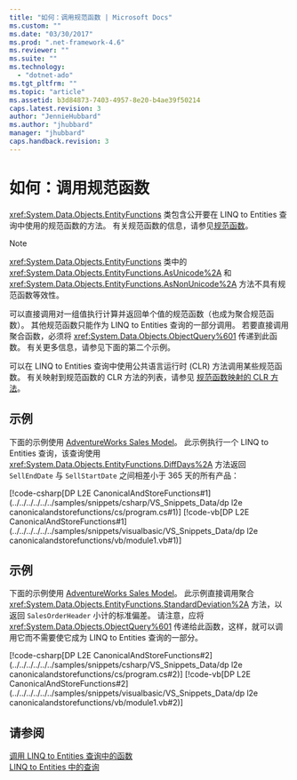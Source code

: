 ```yaml
---
title: "如何：调用规范函数 | Microsoft Docs"
ms.custom: ""
ms.date: "03/30/2017"
ms.prod: ".net-framework-4.6"
ms.reviewer: ""
ms.suite: ""
ms.technology: 
  - "dotnet-ado"
ms.tgt_pltfrm: ""
ms.topic: "article"
ms.assetid: b3d84873-7403-4957-8e20-b4ae39f50214
caps.latest.revision: 3
author: "JennieHubbard"
ms.author: "jhubbard"
manager: "jhubbard"
caps.handback.revision: 3
---
```

# 如何：调用规范函数
<xref:System.Data.Objects.EntityFunctions> 类包含公开要在 LINQ to Entities 查询中使用的规范函数的方法。  有关规范函数的信息，请参见[规范函数](../../../../../../docs/framework/data/adonet/ef/language-reference/canonical-functions.md)。  
  
> [!NOTE]
>  <xref:System.Data.Objects.EntityFunctions> 类中的 <xref:System.Data.Objects.EntityFunctions.AsUnicode%2A> 和 <xref:System.Data.Objects.EntityFunctions.AsNonUnicode%2A> 方法不具有规范函数等效性。  
  
 可以直接调用对一组值执行计算并返回单个值的规范函数（也成为聚合规范函数）。  其他规范函数只能作为 LINQ to Entities 查询的一部分调用。  若要直接调用聚合函数，必须将 <xref:System.Data.Objects.ObjectQuery%601> 传递到此函数。  有关更多信息，请参见下面的第二个示例。  
  
 可以在 LINQ to Entities 查询中使用公共语言运行时 \(CLR\) 方法调用某些规范函数。  有关映射到规范函数的 CLR 方法的列表，请参见 [规范函数映射的 CLR 方法](../../../../../../docs/framework/data/adonet/ef/language-reference/clr-method-to-canonical-function-mapping.md)。  
  
## 示例  
 下面的示例使用 [AdventureWorks Sales Model](http://msdn.microsoft.com/zh-cn/f16cd988-673f-4376-b034-129ca93c7832)。  此示例执行一个 LINQ to Entities 查询，该查询使用 <xref:System.Data.Objects.EntityFunctions.DiffDays%2A> 方法返回 `SellEndDate` 与 `SellStartDate` 之间相差小于 365 天的所有产品：  
  
 [!code-csharp[DP L2E CanonicalAndStoreFunctions#1](../../../../../../samples/snippets/csharp/VS_Snippets_Data/dp l2e canonicalandstorefunctions/cs/program.cs#1)]
 [!code-vb[DP L2E CanonicalAndStoreFunctions#1](../../../../../../samples/snippets/visualbasic/VS_Snippets_Data/dp l2e canonicalandstorefunctions/vb/module1.vb#1)]  
  
## 示例  
 下面的示例使用 [AdventureWorks Sales Model](http://msdn.microsoft.com/zh-cn/f16cd988-673f-4376-b034-129ca93c7832)。  此示例直接调用聚合 <xref:System.Data.Objects.EntityFunctions.StandardDeviation%2A> 方法，以返回 `SalesOrderHeader` 小计的标准偏差。  请注意，应将 <xref:System.Data.Objects.ObjectQuery%601> 传递给此函数，这样，就可以调用它而不需要使它成为 LINQ to Entities 查询的一部分。  
  
 [!code-csharp[DP L2E CanonicalAndStoreFunctions#2](../../../../../../samples/snippets/csharp/VS_Snippets_Data/dp l2e canonicalandstorefunctions/cs/program.cs#2)]
 [!code-vb[DP L2E CanonicalAndStoreFunctions#2](../../../../../../samples/snippets/visualbasic/VS_Snippets_Data/dp l2e canonicalandstorefunctions/vb/module1.vb#2)]  
  
## 请参阅  
 [调用 LINQ to Entities 查询中的函数](../../../../../../docs/framework/data/adonet/ef/language-reference/calling-functions-in-linq-to-entities-queries.md)   
 [LINQ to Entities 中的查询](../../../../../../docs/framework/data/adonet/ef/language-reference/queries-in-linq-to-entities.md)
